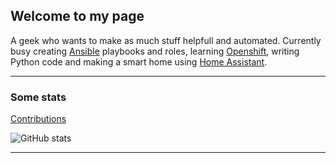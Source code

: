 ## Welcome to my page

A geek who wants to make as much stuff helpfull and automated.
Currently busy creating [Ansible](https://github.com/ansible/ansible) playbooks and roles, learning [Openshift](https://docs.openshift.com/), writing Python code and making a smart home using [Home Assistant](https://www.home-assistant.io/).

---

### Some stats

[Contributions](https://marck.github.io/contributions.html)

![GitHub stats](https://github-readme-stats.vercel.app/api?username=awaitsyn&show_icons=true&theme=tokyonight)

<!-- [![Most used languages](https://github-readme-stats.vercel.app/api/top-langs/?username=awaitsyn)](https://github.com/awaitsyn/github-readme-stats) -->

---
